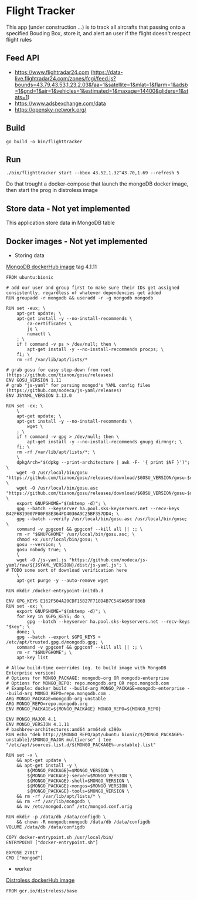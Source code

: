 # Flight Tracker

This app (under construction ...) is to track all aircrafts that passing onto a specified Bouding Box, store it, and alert an user if the flight doesn't respect flight rules

## Feed API

- https://www.flightradar24.com (https://data-live.flightradar24.com/zones/fcgi/feed.js?bounds=43.79,43.53,1.23,2.03&faa=1&satellite=1&mlat=1&flarm=1&adsb=1&gnd=1&air=1&vehicles=1&estimated=1&maxage=14400&gliders=1&stats=1)
- https://www.adsbexchange.com/data
- https://opensky-network.org/

## Build
```
go build -o bin/flighttracker
```

## Run

```
./bin/flighttracker start --bbox 43.52,1.32^43.70,1.69 --refresh 5
```

Do that trought a docker-compose that launch the mongoDB docker image, then start the prog in distroless image

## Store data - Not yet implemented

This application store data in MongoDB table

## Docker images - Not yet implemented

- Storing data
  
[MongoDB dockerHub image](https://hub.docker.com/_/mongo) tag 4.1.11
```
FROM ubuntu:bionic

# add our user and group first to make sure their IDs get assigned consistently, regardless of whatever dependencies get added
RUN groupadd -r mongodb && useradd -r -g mongodb mongodb

RUN set -eux; \
	apt-get update; \
	apt-get install -y --no-install-recommends \
		ca-certificates \
		jq \
		numactl \
	; \
	if ! command -v ps > /dev/null; then \
		apt-get install -y --no-install-recommends procps; \
	fi; \
	rm -rf /var/lib/apt/lists/*

# grab gosu for easy step-down from root (https://github.com/tianon/gosu/releases)
ENV GOSU_VERSION 1.11
# grab "js-yaml" for parsing mongod's YAML config files (https://github.com/nodeca/js-yaml/releases)
ENV JSYAML_VERSION 3.13.0

RUN set -ex; \
	\
	apt-get update; \
	apt-get install -y --no-install-recommends \
		wget \
	; \
	if ! command -v gpg > /dev/null; then \
		apt-get install -y --no-install-recommends gnupg dirmngr; \
	fi; \
	rm -rf /var/lib/apt/lists/*; \
	\
	dpkgArch="$(dpkg --print-architecture | awk -F- '{ print $NF }')"; \
	wget -O /usr/local/bin/gosu "https://github.com/tianon/gosu/releases/download/$GOSU_VERSION/gosu-$dpkgArch"; \
	wget -O /usr/local/bin/gosu.asc "https://github.com/tianon/gosu/releases/download/$GOSU_VERSION/gosu-$dpkgArch.asc"; \
	export GNUPGHOME="$(mktemp -d)"; \
	gpg --batch --keyserver ha.pool.sks-keyservers.net --recv-keys B42F6819007F00F88E364FD4036A9C25BF357DD4; \
	gpg --batch --verify /usr/local/bin/gosu.asc /usr/local/bin/gosu; \
	command -v gpgconf && gpgconf --kill all || :; \
	rm -r "$GNUPGHOME" /usr/local/bin/gosu.asc; \
	chmod +x /usr/local/bin/gosu; \
	gosu --version; \
	gosu nobody true; \
	\
	wget -O /js-yaml.js "https://github.com/nodeca/js-yaml/raw/${JSYAML_VERSION}/dist/js-yaml.js"; \
# TODO some sort of download verification here
	\
	apt-get purge -y --auto-remove wget

RUN mkdir /docker-entrypoint-initdb.d

ENV GPG_KEYS E162F504A20CDF15827F718D4B7C549A058F8B6B
RUN set -ex; \
	export GNUPGHOME="$(mktemp -d)"; \
	for key in $GPG_KEYS; do \
		gpg --batch --keyserver ha.pool.sks-keyservers.net --recv-keys "$key"; \
	done; \
	gpg --batch --export $GPG_KEYS > /etc/apt/trusted.gpg.d/mongodb.gpg; \
	command -v gpgconf && gpgconf --kill all || :; \
	rm -r "$GNUPGHOME"; \
	apt-key list

# Allow build-time overrides (eg. to build image with MongoDB Enterprise version)
# Options for MONGO_PACKAGE: mongodb-org OR mongodb-enterprise
# Options for MONGO_REPO: repo.mongodb.org OR repo.mongodb.com
# Example: docker build --build-arg MONGO_PACKAGE=mongodb-enterprise --build-arg MONGO_REPO=repo.mongodb.com .
ARG MONGO_PACKAGE=mongodb-org-unstable
ARG MONGO_REPO=repo.mongodb.org
ENV MONGO_PACKAGE=${MONGO_PACKAGE} MONGO_REPO=${MONGO_REPO}

ENV MONGO_MAJOR 4.1
ENV MONGO_VERSION 4.1.11
# bashbrew-architectures:amd64 arm64v8 s390x
RUN echo "deb http://$MONGO_REPO/apt/ubuntu bionic/${MONGO_PACKAGE%-unstable}/$MONGO_MAJOR multiverse" | tee "/etc/apt/sources.list.d/${MONGO_PACKAGE%-unstable}.list"

RUN set -x \
	&& apt-get update \
	&& apt-get install -y \
		${MONGO_PACKAGE}=$MONGO_VERSION \
		${MONGO_PACKAGE}-server=$MONGO_VERSION \
		${MONGO_PACKAGE}-shell=$MONGO_VERSION \
		${MONGO_PACKAGE}-mongos=$MONGO_VERSION \
		${MONGO_PACKAGE}-tools=$MONGO_VERSION \
	&& rm -rf /var/lib/apt/lists/* \
	&& rm -rf /var/lib/mongodb \
	&& mv /etc/mongod.conf /etc/mongod.conf.orig

RUN mkdir -p /data/db /data/configdb \
	&& chown -R mongodb:mongodb /data/db /data/configdb
VOLUME /data/db /data/configdb

COPY docker-entrypoint.sh /usr/local/bin/
ENTRYPOINT ["docker-entrypoint.sh"]

EXPOSE 27017
CMD ["mongod"]
```

- worker

[Distroless dockerHub image](https://hub.docker.com/_/mongo)
```
FROM gcr.io/distroless/base
```





